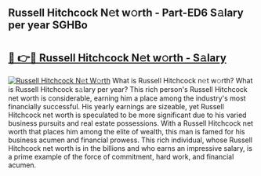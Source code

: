 ## Russell Hitchcock N𝚎t w𝚘rth - Part-ED6 S𝚊lary per year SGHBo

# <h2><a href="http://gc1bkd.nevu.top/?p=Russell+Hitchcock">🔗 👉🔴 Russell Hitchcock N𝚎t w𝚘rth - S𝚊lary</a></h2>

[![Russell Hitchcock N𝚎t W𝚘rth](https://i.imgur.com/Oavwk0R.jpeg)](http://gc1bkd.nevu.top/?p=Russell+Hitchcock)
What is Russell Hitchcock n𝚎t w𝚘rth? What is Russell Hitchcock s𝚊lary per year?
This rich person's Russell Hitchcock net worth is considerable, earning him a place among the industry's most financially successful. His yearly earnings are sizeable, yet Russell Hitchcock net worth is speculated to be more significant due to his varied business pursuits and real estate possessions. With a Russell Hitchcock net worth that places him among the elite of wealth, this man is famed for his business acumen and financial prowess. This rich individual, whose Russell Hitchcock net worth is in the billions and who earns an impressive salary, is a prime example of the force of commitment, hard work, and financial acumen.

